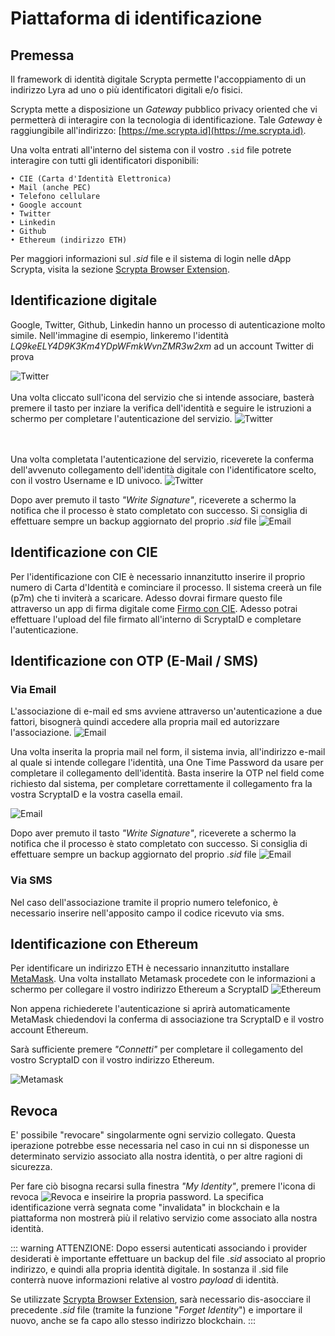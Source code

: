 # Piattaforma di identificazione 

## Premessa

Il framework di identità digitale Scrypta permette l'accoppiamento di un indirizzo Lyra ad uno o più identificatori digitali e/o fisici.

Scrypta mette a disposizione un *Gateway* pubblico privacy oriented che vi permetterà di interagire con la tecnologia di identificazione. Tale *Gateway* è raggiungibile all'indirizzo: [https://me.scrypta.id](https://me.scrypta.id).

Una volta entrati all'interno del sistema con il vostro `.sid` file potrete interagire con tutti gli identificatori disponibili:

    • CIE (Carta d'Identità Elettronica)
    • Mail (anche PEC)
    • Telefono cellulare
    • Google account
    • Twitter
    • Linkedin
    • Github
    • Ethereum (indirizzo ETH)

Per maggiori informazioni sul *.sid* file e il sistema di login nelle dApp Scrypta, visita la sezione [Scrypta Browser Extension](../dapps/extension-browser.md).

## Identificazione digitale

Google, Twitter, Github, Linkedin hanno un processo di autenticazione molto simile.
Nell'immagine di esempio, linkeremo l'identità *LQ9keELY4D9K3Km4YDpWFmkWvnZMR3w2xm* ad un account Twitter di prova

![Twitter](./assets/scryptaid/twitter.png)
<br><br>Una volta cliccato sull'icona del servizio che si intende associare, basterà premere il tasto per inziare la verifica dell'identità e seguire le istruzioni a schermo per completare l'autenticazione del servizio.
![Twitter](./assets/scryptaid/twitter_auth.png)


<br><br>Una volta completata l'autenticazione del servizio, riceverete la conferma dell'avvenuto collegamento dell'identità digitale con l'identificatore scelto, con il vostro Username e ID univoco.
![Twitter](./assets/scryptaid/twitter_done.png)

Dopo aver premuto il tasto *"Write Signature"*, riceverete a schermo la notifica che il processo è stato completato con successo.
Si consiglia di effettuare sempre un backup aggiornato del proprio *.sid* file
![Email](./assets/scryptaid/signature_done.png)


## Identificazione con CIE

Per l'identificazione con CIE è necessario innanzitutto inserire il proprio numero di Carta d'Identità e cominciare il processo. Il sistema creerà un file (p7m) che ti inviterà a scaricare. Adesso dovrai firmare questo file attraverso un app di firma digitale come [Firmo con CIE](https://www.firmoconcie.it/). Adesso potrai  effettuare l'upload del file firmato all'interno di ScryptaID e completare l'autenticazione.

## Identificazione con OTP (E-Mail / SMS)

### Via Email
L'associazione di e-mail ed sms avviene attraverso un'autenticazione a due fattori, bisognerà quindi accedere alla propria mail ed autorizzare l'associazione.
![Email](./assets/scryptaid/email.png)

Una volta inserita la propria mail nel form, il sistema invia, all'indirizzo e-mail al quale si intende collegare l'identità, una One Time Password da usare per completare il collegamento dell'identità.
Basta inserire la OTP nel field come richiesto dal sistema, per completare correttamente il collegamento fra la vostra ScryptaID e la vostra casella email.

![Email](./assets/scryptaid/email_done.png)

Dopo aver premuto il tasto *"Write Signature"*, riceverete a schermo la notifica che il processo è stato completato con successo.
Si consiglia di effettuare sempre un backup aggiornato del proprio *.sid* file
![Email](./assets/scryptaid/signature_done.png)

### Via SMS

Nel caso dell'associazione tramite il proprio numero telefonico, è necessario inserire nell'apposito campo il codice ricevuto via sms.

## Identificazione con Ethereum

Per identificare un indirizzo ETH è necessario innanzitutto installare [MetaMask](https://metamask.io/).
Una volta installato Metamask procedete con le informazioni a schermo per collegare il vostro indirizzo Ethereum a ScryptaID
![Ethereum](./assets/scryptaid/ethereum.png)


Non appena richiederete l'autenticazione  si aprirà automaticamente MetaMask chiedendovi la conferma di associazione tra ScryptaID e il vostro account Ethereum.

Sarà sufficiente premere *"Connetti"* per completare il collegamento del vostro ScryptaID con il vostro indirizzo Ethereum.

![Metamask](./assets/scryptaid/metamask.png)


## Revoca
E' possibile "revocare" singolarmente ogni servizio collegato. Questa iperazione potrebbe esse necessaria nel caso in cui  nn si disponesse un determinato servizio associato alla nostra identità, o per altre ragioni di sicurezza. 

Per fare ciò bisogna recarsi sulla finestra *"My Identity"*, premere l'icona di revoca ![Revoca](./assets/scryptaid/revoca.png) e inseirire la propria password. La specifica identificazione verrà segnata come "invalidata" in blockchain  e la piattaforma non mostrerà più il relativo servizio come associato alla nostra identità. 

::: warning ATTENZIONE:
Dopo essersi autenticati associando i provider desiderati è importante effettuare un backup del file *.sid* associato al proprio indirizzo, e quindi alla propria identità digitale.
In sostanza il .sid file conterrà nuove informazioni relative al vostro *payload* di identità. 

Se utilizzate [Scrypta Browser Extension](https://id.scryptachain.org/), sarà necessario dis-asocciare il precedente *.sid* file (tramite la funzione "*Forget Identity*") e importare il nuovo, anche se fa capo allo stesso indirizzo blockchain.
:::